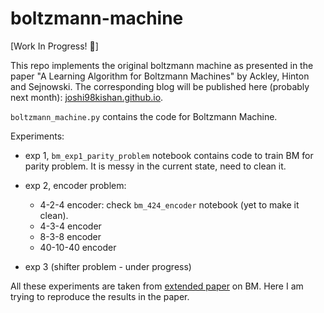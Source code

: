 # boltzmann-machine

[Work In Progress! 🚧]

This repo implements the original boltzmann machine as presented in the paper "A Learning Algorithm for Boltzmann Machines" by Ackley, Hinton and Sejnowski.
The corresponding blog will be published here (probably next month): [joshi98kishan.github.io](https://joshi98kishan.github.io).

`boltzmann_machine.py` contains the code for Boltzmann Machine.

Experiments:
- exp 1, `bm_exp1_parity_problem` notebook contains code to train BM for parity problem. It is messy in the current state, need to clean it.
- exp 2, encoder problem:
    - 4-2-4 encoder: check `bm_424_encoder` notebook (yet to make it clean).
    - 4-3-4 encoder 
    - 8-3-8 encoder 
    - 40-10-40 encoder
    
- exp 3 (shifter problem - under progress)

All these experiments are taken from [extended paper](https://www.cs.utoronto.ca/~hinton/absps/bmtr.pdf) on BM. Here I am trying to reproduce the results in the paper.
